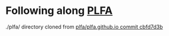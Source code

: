 # Following along [PLFA](https://plfa.github.io/)
./plfa/ directory cloned from [plfa/plfa.github.io commit cbfd7d3b](https://github.com/plfa/plfa.github.io/tree/cbfd7d3be991d276c8d11b7714e023e81ae397ec)
